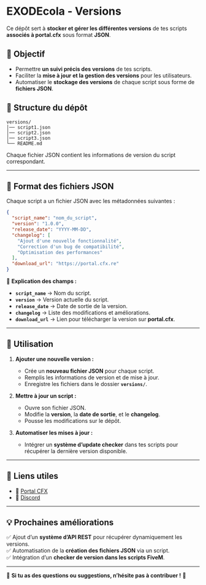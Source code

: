 # **EXODEcola - Versions**
Ce dépôt sert à **stocker et gérer les différentes versions** de tes scripts **associés à portal.cfx** sous format **JSON**.

## 📌 **Objectif**
- Permettre **un suivi précis des versions** de tes scripts.
- Faciliter la **mise à jour et la gestion des versions** pour les utilisateurs.
- Automatiser le **stockage des versions** de chaque script sous forme de **fichiers JSON**.

## 📂 **Structure du dépôt**
```
versions/
│── script1.json
│── script2.json
│── script3.json
└── README.md
```
Chaque fichier JSON contient les informations de version du script correspondant.

---

## 🔧 **Format des fichiers JSON**
Chaque script a un fichier JSON avec les métadonnées suivantes :

```json
{
  "script_name": "nom_du_script",
  "version": "1.0.0",
  "release_date": "YYYY-MM-DD",
  "changelog": [
    "Ajout d'une nouvelle fonctionnalité",
    "Correction d'un bug de compatibilité",
    "Optimisation des performances"
  ],
  "download_url": "https://portal.cfx.re"
}
```

📌 **Explication des champs :**
- **`script_name`** → Nom du script.
- **`version`** → Version actuelle du script.
- **`release_date`** → Date de sortie de la version.
- **`changelog`** → Liste des modifications et améliorations.
- **`download_url`** → Lien pour télécharger la version sur **portal.cfx**.

---

## 🚀 **Utilisation**
1. **Ajouter une nouvelle version :**
   - Crée un **nouveau fichier JSON** pour chaque script.
   - Remplis les informations de version et de mise à jour.
   - Enregistre les fichiers dans le dossier **`versions/`**.

2. **Mettre à jour un script :**
   - Ouvre son fichier JSON.
   - Modifie la **version**, la **date de sortie**, et le **changelog**.
   - Pousse les modifications sur le dépôt.

3. **Automatiser les mises à jour :**
   - Intégrer un **système d’update checker** dans tes scripts pour récupérer la dernière version disponible.

---

## 🔗 **Liens utiles**
- 📌 [Portal CFX](https://portal.cfx.re/)
- 📜 [Discord]([https://www.json.org/json-fr.html](https://discord.gg/exode-developpement-fivem-869625490758070353))

---

## 💡 **Prochaines améliorations**
✅ Ajout d’un **système d’API REST** pour récupérer dynamiquement les versions.  
✅ Automatisation de la **création des fichiers JSON** via un script.  
✅ Intégration d’un **checker de version dans les scripts FiveM**.  

---

💬 **Si tu as des questions ou suggestions, n’hésite pas à contribuer !** 🚀
